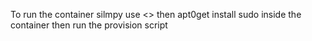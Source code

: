
To run the container silmpy use <>
then apt0get install sudo inside the container
then run the provision script
